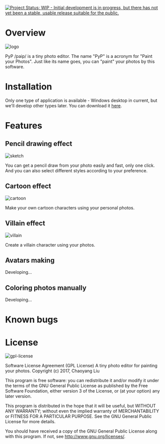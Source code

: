 [![Project Status: WIP - Initial development is in progress, but there has not yet been a stable, usable release suitable for the public.](http://www.repostatus.org/badges/latest/wip.svg)](http://www.repostatus.org/#wip)

# Overview

![logo](http://ogx55zj9n.bkt.clouddn.com/pyp_logo.png)

PyP /paip/ is a tiny photo editor. The name "PyP" is a acronym for "Paint your Photos". Just like its name goes, you can "paint" your photos by this software.

# Installation

Only one type of application is available - Windows desktop in current, but we'll develop other types later. You can download it [here](http://files.git.oschina.net/group1/M00/01/5A/PaAvDFk5SKSALBZ6AJpnMbpiwhM489.exe?token=9bdb41d0004d240d6a41237c394ed490&ts=1512270462&attname=Setup.exe).

# Features

## Pencil drawing effect

![sketch](http://oqny23dsv.bkt.clouddn.com/sketch-demo.png)

You can get a pencil draw from your photo easily and fast, only one click. And you can also select different styles according to your preference.

## Cartoon effect

![cartoon](http://oqny23dsv.bkt.clouddn.com/cartoon-demo.png)

Make your own cartoon characters using your personal photos.

## Villain effect

![villain](http://oqny23dsv.bkt.clouddn.com/evil-demo.png)

Create a villain character using your photos.

## Avatars making

Developing...

## Coloring photos manually

Developing...

# Known bugs

# License

![gpl-license](https://www.gnu.org/graphics/gplv3-127x51.png)

Software License Agreement (GPL License)
A tiny photo editor for painting your photos.
Copyright (c) 2017, Chaoyang Liu

This program is free software: you can redistribute it and/or modify it under the terms of the GNU General Public License as published by the Free Software Foundation, either version 3 of the License, or (at your option) any later version.

This program is distributed in the hope that it will be useful, but WITHOUT ANY WARRANTY; without even the implied warranty of MERCHANTABILITY or FITNESS FOR A PARTICULAR PURPOSE.  See the GNU General Public License for more details.

You should have received a copy of the GNU General Public License along with this program.  If not, see <http://www.gnu.org/licenses/>.
